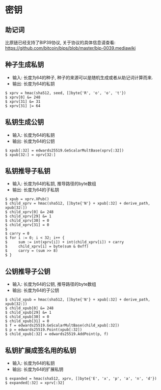 # 密钥

## 助记词

比原链已经支持了BIP39协议, 关于协议的具体信息请查看: https://github.com/bitcoin/bips/blob/master/bip-0039.mediawiki

## 种子生成私钥

- 输入: 长度为64的种子, 种子的来源可以是随机生成或者从助记词计算而来.
- 输出: 长度为64的私钥
```
$ xprv = hmac(sha512, seed, []byte{'R', 'o', 'o', 't'})
$ xprv[0] &= 248
$ xprv[31] &= 31
$ xprv[31] |= 64
```

## 私钥生成公钥
- 输入: 长度为64的私钥
- 输出: 长度为64的公钥
```
$ xpub[:32] = edwards25519.GeScalarMultBase(xprv[:32])
$ xpub[32:] = xprv[32:]
```

## 私钥推导子私钥
- 输入: 长度为64的私钥, 推导路径的byte数组
- 输出: 长度为64的子私钥
```
$ xpub = xprv.XPub()
$ child_xprv = hmac(sha512, []byte{'N'} + xpub[:32] + derive_path, xpub[32:])
$ child_xprv[0] &= 248
$ child_xprv[29] &= 1
$ child_xprv[30] = 0
$ child_xprv[31] = 0
$
$ carry = 0
$ for i := 0; i < 32; i++ {
$     sum := int(xprv[i]) + int(child_xprv[i]) + carry
$     child_xprv[i] = byte(sum & 0xff)
$     carry = (sum >> 8)
$ }
```

## 公钥推导子公钥

- 输入: 长度为64的公钥, 推导路径的byte数组
- 输出: 长度为64的子公钥
```
$ child_xpub = hmac(sha512, []byte{'N'} + xpub[:32] + derive_path, xpub[32:])
$ child_xpub[0] &= 248
$ child_xpub[29] &= 1
$ child_xpub[30] = 0
$ child_xpub[31] = 0
$ f = edwards25519.GeScalarMultBase(child_xpub[:32])
$ p = edwards25519.Point(xpub[:32])
$ child_xpub[:32] = edwards25519.AddPoint(p, f)
```

## 私钥扩展成签名用的私钥

- 输入: 长度为64的私钥
- 输出: 长度为64的扩展私钥
```
$ expanded = hmac(sha512, xprv, []byte{'E', 'x', 'p', 'a', 'n', 'd'})
$ expanded[:32] = xprv[:32]
```